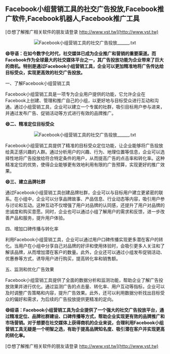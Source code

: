 ## **Facebook小组营销工具的社交广告投放,Facebook推广软件,Facebook机器人,Facebook推广工具**

[😍想了解推广相关软件的朋友请登录 http://www.vst.tw](http://www.vst.tw)

 <center><img src="https://vst.tw/MP4/tuiguang/png/4.png" alt="Facebook小组营销工具的社交广告投放______.txt"></center>

**😄导语：在如今数字化时代，社交媒体已成为企业推广和营销的重要渠道。而Facebook作为全球最大的社交媒体平台之一，其广告投放功能为企业带来了巨大的商机。特别是通过Facebook小组营销工具，企业可以更加精准地将广告传达给目标受众，实现更高效的社交广告投放。**

一、了解Facebook小组营销工具

Facebook小组营销工具是一项专为企业用户提供的功能，它允许企业在Facebook上创建、管理和推广自己的小组，以更好地与目标受众进行互动和沟通。通过小组营销工具，企业可以建立一个专属的社群，吸引目标用户参与进来，并通过发布广告、促销活动等方式进行有效的品牌推广。

**😄二、精准定位目标受众**

 <center><img src="https://vst.tw/MP4/tuiguang/png/6.png" alt="Facebook小组营销工具的社交广告投放______.txt"></center>

Facebook小组营销工具提供了精准的目标受众定位功能，让企业能够将广告投放给真正感兴趣的人群。通过分析用户的兴趣、行为、地理位置等信息，企业可以选择性地将广告投放给符合特定条件的用户，从而提高广告的点击率和转化率。这种精准定位的优势，使得企业能够更有效地利用有限的广告预算，实现更好的推广效果。

**😄三、建立品牌社群**

通过Facebook小组营销工具创建品牌社群，企业可以与目标用户建立更紧密的联系。在小组中，企业可以分享品牌故事、产品信息、行业动态等内容，吸引用户参与讨论和互动。这种互动不仅增强了用户对品牌的认同感，还提升了用户对品牌的忠诚度和购买意愿。同时，企业也可以通过小组了解用户的需求和反馈，进一步改善产品和服务，提升用户体验。

四、增加口碑传播与转化率

利用Facebook小组营销工具，企业可以通过用户口碑传播实现更多潜在客户的转化。当用户在小组中分享自己对品牌的好评和使用体验时，会吸引更多人关注和了解该品牌，从而增加潜在客户的数量。此外，企业还可以通过小组发布促销活动、优惠券等方式，诱导用户进行购买，提高转化率和销售额。

五、监测和优化广告效果

Facebook小组营销工具提供了全面的数据分析和监测功能，帮助企业了解广告投放效果并进行优化。通过监测广告的点击量、转化率、用户互动等指标，企业可以及时调整广告策略和内容，提升广告效果。此外，还可以利用数据分析找出目标受众的偏好和需求，为后续的广告投放提供更精准的定向。

**😄结语：Facebook小组营销工具为企业提供了一个强大的社交广告投放平台，通过精准定位、品牌社群建设、口碑传播等方式，帮助企业实现更有效的品牌推广和市场营销。对于想要在社交媒体上获得商机的企业来说，合理利用Facebook小组营销工具无疑是一个明智之选，有助于提高品牌知名度、吸引潜在客户并实现更高的转化率。**

[😍想了解推广相关软件的朋友请登录 http://www.vst.tw](http://www.vst.tw)



